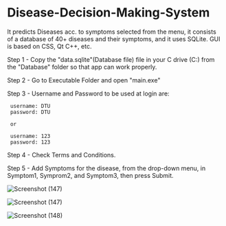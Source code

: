 # Disease-Decision-Making-System
It predicts Diseases acc. to symptoms selected from the menu, it consists of a database of 40+ diseases and their symptoms, and it uses  SQLite. GUI is based on CSS, Qt C++, etc.






Step 1 - Copy the "data.sqlite"(Database file) file in your C drive (C:\)  from the "Database" folder so that app can work properly.

Step 2 - Go to Executable Folder and open "main.exe"

Step 3 - Username and Password to be used at login are:
	 
	 username: DTU
	 password: DTU

	 or

	 username: 123
	 password: 123

Step 4 - Check Terms and Conditions.
	 
Step 5 - Add Symptoms for the disease, from the drop-down menu, in Symptom1, Symprom2, and Symptom3, then press Submit.



![Screenshot (147)](https://github.com/manishtoshwal/Disease-Decision-Making-System/assets/106297032/c5dc469e-19bd-4113-8a40-038526889d5c)




![Screenshot (147)](https://github.com/manishtoshwal/Disease-Decision-Making-System/assets/106297032/4806658c-7e65-4b00-9639-4c75a0801634)



![Screenshot (148)](https://github.com/manishtoshwal/Disease-Decision-Making-System/assets/106297032/1f7cd75f-2fc5-4788-86eb-fd36dfd9906e)

